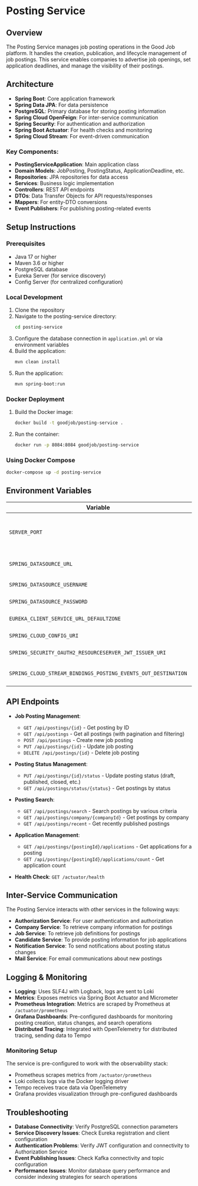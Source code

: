 # Posting Service

## Overview
The Posting Service manages job posting operations in the Good Job platform. It handles the creation, publication, and lifecycle management of job postings. This service enables companies to advertise job openings, set application deadlines, and manage the visibility of their postings.

## Architecture
- **Spring Boot**: Core application framework
- **Spring Data JPA**: For data persistence
- **PostgreSQL**: Primary database for storing posting information
- **Spring Cloud OpenFeign**: For inter-service communication
- **Spring Security**: For authentication and authorization
- **Spring Boot Actuator**: For health checks and monitoring
- **Spring Cloud Stream**: For event-driven communication

### Key Components:
- **PostingServiceApplication**: Main application class
- **Domain Models**: JobPosting, PostingStatus, ApplicationDeadline, etc.
- **Repositories**: JPA repositories for data access
- **Services**: Business logic implementation
- **Controllers**: REST API endpoints
- **DTOs**: Data Transfer Objects for API requests/responses
- **Mappers**: For entity-DTO conversions
- **Event Publishers**: For publishing posting-related events

## Setup Instructions

### Prerequisites
- Java 17 or higher
- Maven 3.6 or higher
- PostgreSQL database
- Eureka Server (for service discovery)
- Config Server (for centralized configuration)

### Local Development
1. Clone the repository
2. Navigate to the posting-service directory:
   ```bash
   cd posting-service
   ```
3. Configure the database connection in `application.yml` or via environment variables
4. Build the application:
   ```bash
   mvn clean install
   ```
5. Run the application:
   ```bash
   mvn spring-boot:run
   ```
   
### Docker Deployment
1. Build the Docker image:
   ```bash
   docker build -t goodjob/posting-service .
   ```
2. Run the container:
   ```bash
   docker run -p 8084:8084 goodjob/posting-service
   ```

### Using Docker Compose
```bash
docker-compose up -d posting-service
```

## Environment Variables
| Variable | Description | Default Value |
|----------|-------------|---------------|
| `SERVER_PORT` | Port on which Posting service runs | 8084 |
| `SPRING_DATASOURCE_URL` | PostgreSQL connection URL | jdbc:postgresql://postgres:5432/posting_db |
| `SPRING_DATASOURCE_USERNAME` | Database username | postgres |
| `SPRING_DATASOURCE_PASSWORD` | Database password | postgres |
| `EUREKA_CLIENT_SERVICE_URL_DEFAULTZONE` | Eureka server URL | http://eureka-server:8761/eureka/ |
| `SPRING_CLOUD_CONFIG_URI` | Config server URL | http://config-server:8888 |
| `SPRING_SECURITY_OAUTH2_RESOURCESERVER_JWT_ISSUER_URI` | JWT issuer URI | http://authorization-service:9000 |
| `SPRING_CLOUD_STREAM_BINDINGS_POSTING_EVENTS_OUT_DESTINATION` | Kafka topic for posting events | posting-events |

## API Endpoints
- **Job Posting Management**:
  - `GET /api/postings/{id}` - Get posting by ID
  - `GET /api/postings` - Get all postings (with pagination and filtering)
  - `POST /api/postings` - Create new job posting
  - `PUT /api/postings/{id}` - Update job posting
  - `DELETE /api/postings/{id}` - Delete job posting

- **Posting Status Management**:
  - `PUT /api/postings/{id}/status` - Update posting status (draft, published, closed, etc.)
  - `GET /api/postings/status/{status}` - Get postings by status

- **Posting Search**:
  - `GET /api/postings/search` - Search postings by various criteria
  - `GET /api/postings/company/{companyId}` - Get postings by company
  - `GET /api/postings/recent` - Get recently published postings

- **Application Management**:
  - `GET /api/postings/{postingId}/applications` - Get applications for a posting
  - `GET /api/postings/{postingId}/applications/count` - Get application count

- **Health Check**: `GET /actuator/health`

## Inter-Service Communication
The Posting Service interacts with other services in the following ways:
- **Authorization Service**: For user authentication and authorization
- **Company Service**: To retrieve company information for postings
- **Job Service**: To retrieve job definitions for postings
- **Candidate Service**: To provide posting information for job applications
- **Notification Service**: To send notifications about posting status changes
- **Mail Service**: For email communications about new postings

## Logging & Monitoring
- **Logging**: Uses SLF4J with Logback, logs are sent to Loki
- **Metrics**: Exposes metrics via Spring Boot Actuator and Micrometer
- **Prometheus Integration**: Metrics are scraped by Prometheus at `/actuator/prometheus`
- **Grafana Dashboards**: Pre-configured dashboards for monitoring posting creation, status changes, and search operations
- **Distributed Tracing**: Integrated with OpenTelemetry for distributed tracing, sending data to Tempo

### Monitoring Setup
The service is pre-configured to work with the observability stack:
- Prometheus scrapes metrics from `/actuator/prometheus`
- Loki collects logs via the Docker logging driver
- Tempo receives trace data via OpenTelemetry
- Grafana provides visualization through pre-configured dashboards

## Troubleshooting
- **Database Connectivity**: Verify PostgreSQL connection parameters
- **Service Discovery Issues**: Check Eureka registration and client configuration
- **Authentication Problems**: Verify JWT configuration and connectivity to Authorization Service
- **Event Publishing Issues**: Check Kafka connectivity and topic configuration
- **Performance Issues**: Monitor database query performance and consider indexing strategies for search operations 